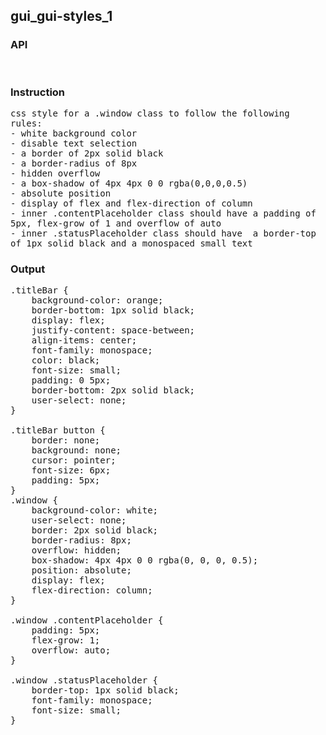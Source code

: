 ## gui_gui-styles_1
### API

<pre style='text-wrap: wrap'>

</pre>
### Instruction

<pre style='text-wrap: wrap'>
css style for a .window class to follow the following rules:
- white background color
- disable text selection
- a border of 2px solid black
- a border-radius of 8px
- hidden overflow
- a box-shadow of 4px 4px 0 0 rgba(0,0,0,0.5)
- absolute position
- display of flex and flex-direction of column
- inner .contentPlaceholder class should have a padding of 5px, flex-grow of 1 and overflow of auto
- inner .statusPlaceholder class should have  a border-top of 1px solid black and a monospaced small text
</pre>
### Output

<pre style='text-wrap: wrap'>
.titleBar {
    background-color: orange;
    border-bottom: 1px solid black;
    display: flex;
    justify-content: space-between;
    align-items: center;
    font-family: monospace;
    color: black;
    font-size: small;
    padding: 0 5px;
    border-bottom: 2px solid black;
    user-select: none;
}

.titleBar button {
    border: none;
    background: none;
    cursor: pointer;
    font-size: 6px;
    padding: 5px;
}
.window {
    background-color: white;
    user-select: none;
    border: 2px solid black;
    border-radius: 8px;
    overflow: hidden;
    box-shadow: 4px 4px 0 0 rgba(0, 0, 0, 0.5);
    position: absolute;
    display: flex;
    flex-direction: column;
}

.window .contentPlaceholder {
    padding: 5px;
    flex-grow: 1;
    overflow: auto;
}

.window .statusPlaceholder {
    border-top: 1px solid black;
    font-family: monospace;
    font-size: small;
}

</pre>
